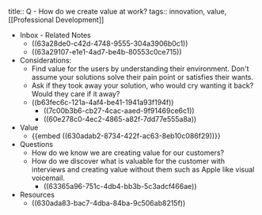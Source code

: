 title:: Q - How do we create value at work?
tags:: innovation, value, [[Professional Development]]

- Inbox - Related Notes
	- ((63a28de0-c42d-4748-9555-304a3906b0c1))
	- ((63a29107-e1e1-4ad7-be4b-80553c0ce715))
- Considerations:
	- Find value for the users by understanding their environment. Don't assume your solutions solve their pain point or satisfies their wants.
	- Ask if they took away your solution, who would cry wanting it back? Would they care if it away?
	- ((b63fec6c-121a-4af4-be41-1941a93f194f))
		- ((7c00b3b6-cb27-4cac-aaed-9f91469ce6c1))
		- ((60e278c0-4ec2-4865-a82f-7dd77e555a8a))
- Value
	- {{embed ((630adab2-8734-422f-ac63-8eb10c086f29))}}
- Questions
	- How do we know we are creating value for our customers?
	- How do we discover what is valuable for the customer with interviews and creating value without them such as Apple like visual voicemail.
		- ((63365a96-751c-4db4-bb3b-5c3adcf466ae))
- Resources
	- ((630ada83-bac7-4dba-84ba-9c506ab8215f))
